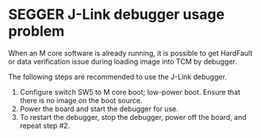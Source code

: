 # SEGGER J-Link debugger usage problem

When an M core software is already running, it is possible to get HardFault or data verification issue during loading image into TCM by debugger.

The following steps are recommended to use the J-Link debugger.

1.  Configure switch SW5 to M core boot; low-power boot. Ensure that there is no image on the boot source.
2.  Power the board and start the debugger for use.
3.  To restart the debugger, stop the debugger, power off the board, and repeat step \#2.
